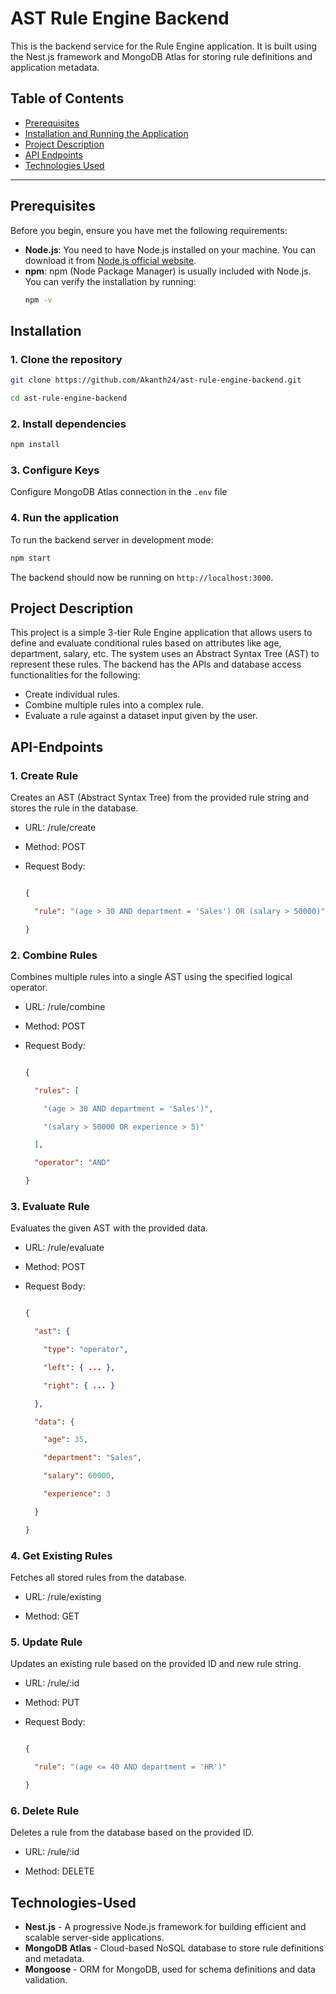 # AST Rule Engine Backend

This is the backend service for the Rule Engine application. It is built using the Nest.js framework and MongoDB Atlas for storing rule definitions and application metadata.

## Table of Contents
- [Prerequisites](#prerequisites)
- [Installation and Running the Application](#installation)
- [Project Description](#project-description)
- [API Endpoints](#API-Endpoints)
- [Technologies Used](#Technologies-Used)

---

## Prerequisites

Before you begin, ensure you have met the following requirements:

- **Node.js**: You need to have Node.js installed on your machine. You can download it from [Node.js official website](https://nodejs.org/).
- **npm**: npm (Node Package Manager) is usually included with Node.js. You can verify the installation by running:
  ```bash
  npm -v
  ```

## Installation

### 1. Clone the repository
```bash
git clone https://github.com/Akanth24/ast-rule-engine-backend.git
```
```bash
cd ast-rule-engine-backend
```
### 2. Install dependencies

```bash
npm install
```
### 3. Configure Keys

Configure MongoDB Atlas connection in the ``` .env ``` file

### 4. Run the application
To run the backend server in development mode:

```bash
npm start
```

The backend should now be running on `http://localhost:3000`.

## Project Description

This project is a simple 3-tier Rule Engine application that allows users to define and evaluate conditional rules based on attributes like age, department, salary, etc. The system uses an Abstract Syntax Tree (AST) to represent these rules. The backend has the APIs and database access functionalities for the following:

- Create individual rules.
- Combine multiple rules into a complex rule.
- Evaluate a rule against a dataset input given by the user.

## API-Endpoints

### 1. Create Rule

Creates an AST (Abstract Syntax Tree) from the provided rule string and stores the rule in the database.

- URL: /rule/create

- Method: POST

- Request Body:

  ```json

  {

    "rule": "(age > 30 AND department = 'Sales') OR (salary > 50000)"

  }

  ```

### 2. Combine Rules

Combines multiple rules into a single AST using the specified logical operator.

- URL: /rule/combine

- Method: POST

- Request Body:

  ```json

  {

    "rules": [

      "(age > 30 AND department = 'Sales')",

      "(salary > 50000 OR experience > 5)"

    ],

    "operator": "AND"

  }

  ```


### 3. Evaluate Rule

Evaluates the given AST with the provided data.

- URL: /rule/evaluate

- Method: POST

- Request Body:

  ```json

  {

    "ast": {

      "type": "operator",

      "left": { ... },

      "right": { ... }

    },

    "data": {

      "age": 35,

      "department": "Sales",

      "salary": 60000,

      "experience": 3

    }

  }

  ```

### 4. Get Existing Rules

Fetches all stored rules from the database.

- URL: /rule/existing

- Method: GET


### 5. Update Rule

Updates an existing rule based on the provided ID and new rule string.

- URL: /rule/:id

- Method: PUT

- Request Body:

  ```json

  {

    "rule": "(age <= 40 AND department = 'HR')"

  }

  ```


### 6. Delete Rule

Deletes a rule from the database based on the provided ID.

- URL: /rule/:id

- Method: DELETE



## Technologies-Used
* **Nest.js** - A progressive Node.js framework for building efficient and scalable server-side applications.
* **MongoDB Atlas** - Cloud-based NoSQL database to store rule definitions and metadata.
* **Mongoose** - ORM for MongoDB, used for schema definitions and data validation.
